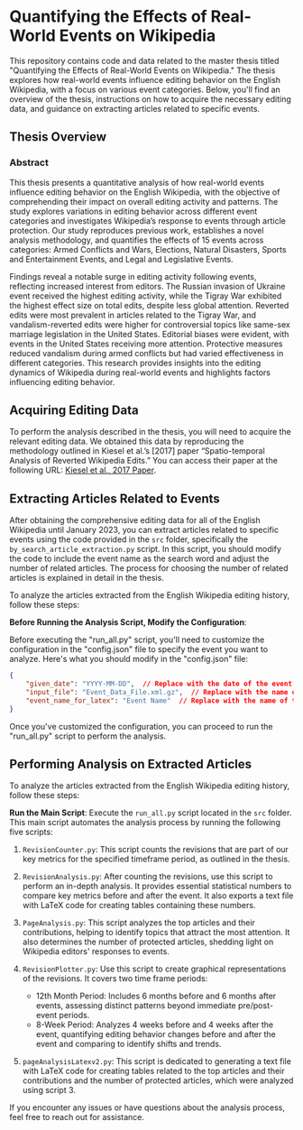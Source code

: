 # Quantifying the Effects of Real-World Events on Wikipedia

This repository contains code and data related to the master thesis titled "Quantifying the Effects of Real-World Events on Wikipedia." The thesis explores how real-world events influence editing behavior on the English Wikipedia, with a focus on various event categories. Below, you'll find an overview of the thesis, instructions on how to acquire the necessary editing data, and guidance on extracting articles related to specific events.

## Thesis Overview

### Abstract

This thesis presents a quantitative analysis of how real-world events influence editing behavior on the English Wikipedia, with the objective of comprehending their impact on overall editing activity and patterns. The study explores variations in editing behavior across different event categories and investigates Wikipedia’s response to events through article protection. Our study reproduces previous work, establishes a novel analysis methodology, and quantifies the effects of 15 events across categories: Armed Conflicts and Wars, Elections, Natural Disasters, Sports and Entertainment Events, and Legal and Legislative Events.

Findings reveal a notable surge in editing activity following events, reflecting increased interest from editors. The Russian invasion of Ukraine event received the highest editing activity, while the Tigray War exhibited the highest effect size on total edits, despite less global attention. Reverted edits were most prevalent in articles related to the Tigray War, and vandalism-reverted edits were higher for controversial topics like same-sex marriage legislation in the United States. Editorial biases were evident, with events in the United States receiving more attention. Protective measures reduced vandalism during armed conflicts but had varied effectiveness in different categories. This research provides insights into the editing dynamics of Wikipedia during real-world events and highlights factors influencing editing behavior.

## Acquiring Editing Data

To perform the analysis described in the thesis, you will need to acquire the relevant editing data. We obtained this data by reproducing the methodology outlined in Kiesel et al.’s [2017] paper “Spatio-temporal Analysis of Reverted Wikipedia Edits.” You can access their paper at the following URL: [Kiesel et al., 2017 Paper](https://webis.de/publications.html#kiesel_2017c).

## Extracting Articles Related to Events

After obtaining the comprehensive editing data for all of the English Wikipedia until January 2023, you can extract articles related to specific events using the code provided in the `src` folder, specifically the `by_search_article_extraction.py` script. In this script, you should modify the code to include the event name as the search word and adjust the number of related articles. The process for choosing the number of related articles is explained in detail in the thesis.

To analyze the articles extracted from the English Wikipedia editing history, follow these steps:

**Before Running the Analysis Script, Modify the Configuration**:

Before executing the "run_all.py" script, you'll need to customize the configuration in the "config.json" file to specify the event you want to analyze. Here's what you should modify in the "config.json" file:

```json
{
    "given_date": "YYYY-MM-DD",  // Replace with the date of the event (e.g., "2023-01-15").
    "input_file": "Event_Data_File.xml.gz",  // Replace with the name of the extracted related articles file.
    "event_name_for_latex": "Event Name"  // Replace with the name of the event for LaTeX files.
}
```


Once you've customized the configuration, you can proceed to run the "run_all.py" script to perform the analysis.

## Performing Analysis on Extracted Articles

To analyze the articles extracted from the English Wikipedia editing history, follow these steps:

**Run the Main Script**: Execute the `run_all.py` script located in the `src` folder. This main script automates the analysis process by running the following five scripts:

1. `RevisionCounter.py`: This script counts the revisions that are part of our key metrics for the specified timeframe period, as outlined in the thesis.

2. `RevisionAnalysis.py`: After counting the revisions, use this script to perform an in-depth analysis. It provides essential statistical numbers to compare key metrics before and after the event. It also exports a text file with LaTeX code for creating tables containing these numbers.

3. `PageAnalysis.py`: This script analyzes the top articles and their contributions, helping to identify topics that attract the most attention. It also determines the number of protected articles, shedding light on Wikipedia editors' responses to events.

4. `RevisionPlotter.py`: Use this script to create graphical representations of the revisions. It covers two time frame periods:
   - 12th Month Period: Includes 6 months before and 6 months after events, assessing distinct patterns beyond immediate pre/post-event periods.
   - 8-Week Period: Analyzes 4 weeks before and 4 weeks after the event, quantifying editing behavior changes before and after the event and comparing to identify shifts and trends.

5. `pageAnalysisLatexv2.py`: This script is dedicated to generating a text file with LaTeX code for creating tables related to the top articles and their contributions and the number of protected articles, which were analyzed using script 3.

If you encounter any issues or have questions about the analysis process, feel free to reach out for assistance.

